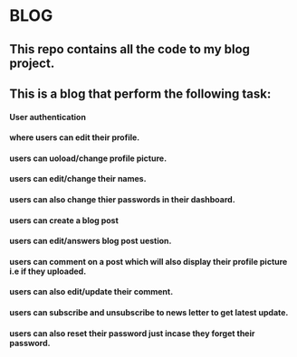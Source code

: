# BLOG

## This repo contains all the code to my blog project.

## This is a blog that perform the following task:

#### User authentication
#### where users can edit their profile.
#### users can uoload/change profile picture.
#### users can edit/change their names.
#### users can also change thier passwords in their dashboard.
#### users can create a blog post
#### users can edit/answers blog post uestion.
#### users can comment on a post which will also display their profile picture i.e if they uploaded.
####  users can also edit/update their comment.
#### users can subscribe and unsubscribe to news letter to get latest update.
#### users can also reset their password just incase they forget their password.
